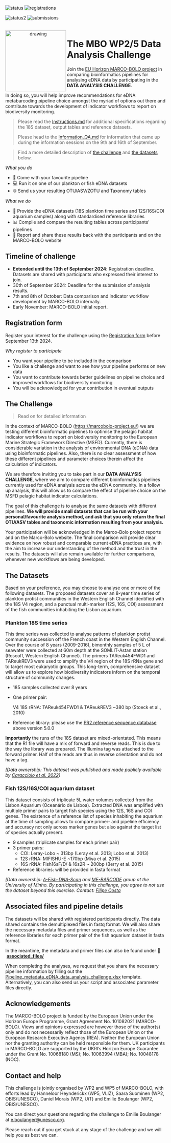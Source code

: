 ![status](https://img.shields.io/badge/Expression_of_Interest-13_September-green)
![registrations](https://img.shields.io/badge/Registrations-60-purple)

![status2](https://img.shields.io/badge/Challenge_Run-30_September-green)
![submissions](https://img.shields.io/badge/Submissions-2-blue)
<br/>
<br/>
<p align="center">
<img src="https://avatars.githubusercontent.com/u/128803255?s=280&v=4" alt="drawing" width="190" align="left"/>
</p>


# The MBO WP2/5 Data Analysis Challenge

Join the [EU Horizon MARCO-BOLO project](https://marcobolo-project.eu/) in comparing bioinformatics pipelines for analysing eDNA data by participating in the **DATA ANALYSIS CHALLENGE**.

In doing so, you will help improve recommendations for eDNA metabarcoding pipeline choice amongst the myriad of options out there and contribute towards the development of indicator workflows to report on biodiversity monitoring.

> Please read the [Instructions.md](https://github.com/marco-bolo/wp2-wp5-workshop/blob/main/Instructions.md) for additional specifications regarding the 18S dataset, output tables and reference datasets.
> 
> Please head to the [Information_QA.md](https://github.com/marco-bolo/wp2-wp5-workshop/blob/main/Information_QA.md) for information that came up during the information sessions on the 9th and 16th of September.

> Find a more detailed description of [the challenge](#the-challenge) and [the datasets](#the-datasets) below.


*What you do*

- :wrench:  Come with your favourite pipeline
- :computer:  Run it on one of our plankton or fish eDNA datasets
- :globe_with_meridians:  Send us your resulting OTU/ASV/ZOTU and Taxonomy tables

*What we do*

- :floppy_disk:  Provide the eDNA datasets (18S plankton time series and 12S/16S/COI aquarium samples) along with standardised reference libraries
- :bar_chart:  Compile and compare the resulting tables across participants' pipelines
- :memo:  Report and share these results back with the participants and on the MARCO-BOLO website


## Timeline of challenge

- **Extended until the 13th of September 2024**: Registration deadline. Datasets are shared with participants who expressed their interest to join.
- 30th of September 2024: Deadline for the submission of analysis results.
- 7th and 8th of October: Data comparison and indicator workflow development by MARCO-BOLO internally.
- Early November: MARCO-BOLO initial report.

## Registration form

Register your interest for the challenge using the [Registration form](https://docs.google.com/forms/d/e/1FAIpQLSfrSrlqA2TQKWda8ZRReNQ-AtB90eMF29MDgd8ZHk4ALKbA4w/viewform?usp=sf_link) before September 13th 2024.

*Why register to participate*

- You want your pipeline to be included in the comparison
- You like a challenge and want to see how your pipeline performs on new data
- You want to contribute towards better guidelines on pipeline choice and improved workflows for biodiversity monitoring
- You will be acknowledged for your contribution in eventual outputs

## The Challenge

> Read on for detailed information

In the context of MARCO-BOLO (https://marcobolo-project.eu/) we are testing different bioinformatic pipelines 
to optimise the pelagic habitat indicator workflows to report on biodiversity monitoring to the European Marine Strategic Framework Directive (MSFD). 
Currently, there is considerable variation in the analysis of environmental DNA (eDNA) data using bioinformatic pipelines. 
Also, there is no clear assessment of how these different pipelines and parameter choices therein affect the calculation of indicators. 

We are therefore inviting you to take part in our **DATA ANALYSIS CHALLENGE**, where we aim to compare different bioinformatics pipelines currently used for eDNA analysis across the eDNA community. In a follow up analysis, this will allow us to compare the effect of pipeline choice on the MSFD pelagic habitat indicator calculations. 

The goal of this challenge is to analyse the same datasets with different pipelines. **We will provide small datasets that can be run with your personal/favourite analysis method, and ask that you only return the final OTU/ASV tables and taxonomic information resulting from your analysis.**

Your participation will be acknowledged in the Marco-Bolo project reports and on the Marco-Bolo website. The final comparison will provide clear evidence on how robust and comparable current eDNA practices are, with the aim to increase our understanding of the method and the trust in the results. The datasets will also remain available for further comparisons, whenever new workflows are being developed.


## The Datasets

Based on your preference, you may choose to analyse one or more of the following datasets. The proposed datasets cover an 8-year time series of plankton protist communities in the Western English Channel identified with the 18S V4 region, and a punctual multi-marker (12S, 16S, COI) assessment of the fish communities inhabiting the Lisbon aquarium.

### Plankton 18S time series

This time series was collected to analyse patterns of plankton protist community succession off the French coast in the Western English Channel. Over the course of 8 years (2009-2016), bimonthly samples of 5 L of seawater were collected at 60m depth at the SOMLIT-Astan station (Roscoff, Western English Channel). The primers TAReuk454FWD1 and TAReukREV3 were used to amplify the V4 region of the 18S rRNa gene and to target most eukaryotic groups. This long-term, comprehensive dataset will allow us to explore how biodiversity indicators inform on the temporal structure of community changes.

- 185 samples collected over 8 years
- One primer pair: 

    V4 18S rRNA: TAReuk454FWD1 & TAReukREV3 ~380 bp (Stoeck et al., 2010)
- Reference library: please use the [PR2 reference sequence database](https://pr2-database.org) above version 5.0.0 

**Importantly** the runs of the 18S dataset are mixed-orientated. This means that the R1 file will have a mix of forward and reverse reads. This is due to the way the library was prepared. The Illumina tag was attached to the forward primer. Half of the reads are thus in reverse orientation and do not have a tag.

*[Data ownership: This dataset was published and made publicly available by [Caracciolo et al. 2022](https://doi.org/10.1111/mec.16539)]*

### Fish 12S/16S/COI aquarium dataset

This dataset consists of triplicate 5L water volumes collected from the Lisbon Aquarium (Oceanário de Lisboa). Extracted DNA was amplified with multiple primer pairs to target fish species using the 12S, 16S and COI genes. The existence of a reference list of species inhabiting the aquarium at the time of sampling allows to compare primer- and pipeline efficiency and accuracy not only across marker genes but also against the target list of species actually present.

- 9 samples (triplicate samples for each primer pair)
- 3 primer pairs:
  -  COl: Leray-Lobo ~ 313bp (Leray et al. 2013; Lobo et al. 2013)
  -  12S rRNA: MIFISHU-E ~170bp (Miya et al. 2015)
  -  16S rRNA: Fish16sF/D/ & 16s2R ~ 200bp (Berry et al. 2015)
-  Reference libraries: will be provided in fasta format

*[Data ownership: [A-Fish-DNA-Scan](https://sites.google.com/view/a-fish-dna-scan/project-outputs) and [ME-BARCODE](https://me-barcode.weebly.com) group at the University of Minho. By participating in this challenge, you agree to not use the dataset beyond this exercise. Contact: [Filipe Costa](fcosta@bio.uminho.pt)*

## Associated files and pipeline details

The datasets will be shared with registered participants directly. The data shared contains the demultiplexed files in fastq format. We will also share the necessary metadata files and primer sequences, as well as the reference libraries for each primer pair of the fish aquarium dataset in fasta format. 

In the meantime, the metadata and primer files can also be found under :file_folder: &nbsp;[**associated_files/**](https://github.com/marco-bolo/wp2-wp5-workshop/tree/master/associated_files)

When completing the analyses, we request that you share the necessary pipeline information by filling out the [Pipeline_metadata_eDNA_data_analysis_challenge.xlsx](https://github.com/marco-bolo/wp2-wp5-workshop/blob/main/Pipeline_metadata_eDNA_data_analysis_challenge.xlsx) template. Alternatively, you can also send us your script and associated parameter files directly.

## Acknowledgements

The MARCO-BOLO project is funded by the European Union under the Horizon Europe Programme, Grant Agreement No. 101082021 (MARCO-BOLO). Views and opinions expressed are however those of the author(s) only and do not necessarily reflect those of the European Union or the European Research Executive Agency (REA). Neither the European Union nor the granting authority can be held responsible for them.
UK participants in MARCO-BOLO are supported by the UKRI’s Horizon Europe Guarantee under the Grant No. 10068180 (MS); No. 10063994 (MBA); No. 10048178 (NOC).

## Contact and help

This challenge is jointly organised by WP2 and WP5 of MARCO-BOLO, with efforts lead by Hanneloor Heynderickx (WP5, VLIZ), Saara Suominen (WP2, OBIS/UNESCO), Daniel Morais (WP2, UiT) and Emilie Boulanger (WP2, OBIS/UNESCO).

You can direct your questions regarding the challenge to Emilie Boulanger at e.boulanger@unesco.org.

Please reach out if you get stuck at any stage of the challenge and we will help you as best we can.


